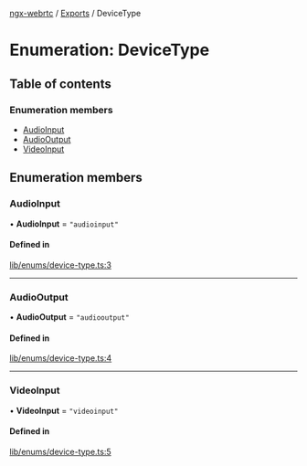 [ngx-webrtc](https://github.com/lotterfriends/ngx-webrtc/tree/main/libs/ngx-webrtc/docs/README.md) / [Exports](https://github.com/lotterfriends/ngx-webrtc/tree/main/libs/ngx-webrtc/docs/modules.md) / DeviceType

# Enumeration: DeviceType

## Table of contents

### Enumeration members

- [AudioInput](https://github.com/lotterfriends/ngx-webrtc/tree/main/libs/ngx-webrtc/docs/enums/DeviceType.md#audioinput)
- [AudioOutput](https://github.com/lotterfriends/ngx-webrtc/tree/main/libs/ngx-webrtc/docs/enums/DeviceType.md#audiooutput)
- [VideoInput](https://github.com/lotterfriends/ngx-webrtc/tree/main/libs/ngx-webrtc/docs/enums/DeviceType.md#videoinput)

## Enumeration members

### AudioInput

• **AudioInput** = `"audioinput"`

#### Defined in

[lib/enums/device-type.ts:3](https://github.com/lotterfriends/video-chat/blob/826fb3b/libs/ngx-webrtc/src/lib/enums/device-type.ts#L3)

___

### AudioOutput

• **AudioOutput** = `"audiooutput"`

#### Defined in

[lib/enums/device-type.ts:4](https://github.com/lotterfriends/video-chat/blob/826fb3b/libs/ngx-webrtc/src/lib/enums/device-type.ts#L4)

___

### VideoInput

• **VideoInput** = `"videoinput"`

#### Defined in

[lib/enums/device-type.ts:5](https://github.com/lotterfriends/video-chat/blob/826fb3b/libs/ngx-webrtc/src/lib/enums/device-type.ts#L5)
